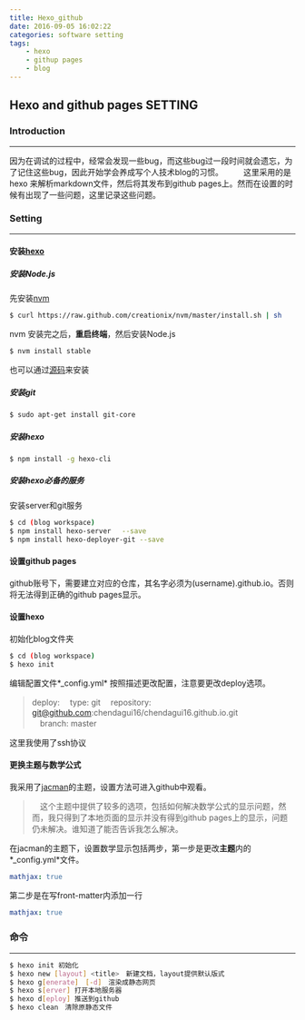 ```yaml
---
title: Hexo_github
date: 2016-09-05 16:02:22
categories: software setting
tags: 
	- hexo
	- githup pages
	- blog
---
```

## Hexo and github pages SETTING
### Introduction
----
因为在调试的过程中，经常会发现一些bug，而这些bug过一段时间就会遗忘，为了记住这些bug，因此开始学会养成写个人技术blog的习惯。
　　
这里采用的是hexo 来解析markdown文件，然后将其发布到github pages上。然而在设置的时候有出现了一些问题，这里记录这些问题。

### Setting
----
#### 安装[hexo](https://hexo.io/docs/index.html)
##### 安装Node.js
先安装[nvm](https://github.com/creationix/nvm)
```bash
$ curl https://raw.github.com/creationix/nvm/master/install.sh | sh
```
nvm 安装完之后，**重启终端**，然后安装Node.js
```bash
$ nvm install stable
```
也可以通过[源码](http://nodejs.org/)来安装
##### 安装git
```bash
$ sudo apt-get install git-core
```
##### 安装hexo
```bash
$ npm install -g hexo-cli
```
##### 安装hexo必备的服务
安装server和git服务
```bash
$ cd (blog workspace)
$ npm install hexo-server　 --save
$ npm install hexo-deployer-git --save
```
#### 设置github pages
github账号下，需要建立对应的仓库，其名字必须为(username).github.io。否则将无法得到正确的github pages显示。
#### 设置hexo
初始化blog文件夹
```bash
$ cd (blog workspace)
$ hexo init
```
编辑配置文件*_config.yml*
按照描述更改配置，注意要更改deploy选项。
> deploy:
         　type: git
         　repository: git@github.com:chendagui16/chendagui16.github.io.git	  
         　branch: master
 
 这里我使用了ssh协议        　
#### 更换主题与数学公式
我采用了[jacman](https://github.com/wuchong/jacman)的主题，设置方法可进入github中观看。
>　这个主题中提供了较多的选项，包括如何解决数学公式的显示问题，然而，我只得到了本地页面的显示并没有得到github pages上的显示，问题仍未解决。谁知道了能否告诉我怎么解决。

在jacman的主题下，设置数学显示包括两步，第一步是更改**主题**内的*_config.yml*文件。
```yml
mathjax: true
```
第二步是在写front-matter内添加一行
```yml
mathjax: true
```
### 命令
---
```bash
$ hexo init 初始化
$ hexo new [layout] <title>　新建文档，layout提供默认版式
$ hexo g[enerate]　[-d]　渲染成静态网页
$ hexo s[erver] 打开本地服务器
$ hexo d[eploy] 推送到github
$ hexo clean　清除原静态文件
```